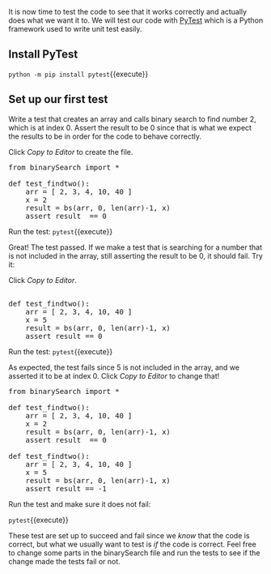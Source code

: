 It is now time to test the code to see that it works correctly and actually does what we want it to.
We will test our code with [PyTest](https://docs.pytest.org/en/6.2.x/) which is a Python framework used to write unit test easily.

## Install PyTest
`python -m pip install pytest`{{execute}}

## Set up our first test
Write a test that creates an array and calls binary search to find number 2, 
which is at index 0. Assert the result to be 0 since that is what we expect the results to be in order for the code to behave correctly.  

Click *Copy to Editor* to create the file.
<pre class="file" data-filename="search/test_bs.py" data-target="replace">
from binarySearch import *

def test_findtwo():
    arr = [ 2, 3, 4, 10, 40 ]
    x = 2
    result = bs(arr, 0, len(arr)-1, x)
    assert result  == 0
</pre>

Run the test:
`pytest`{{execute}}

Great! The test passed. If we make a test that is searching for a number that is not included in the array, 
still asserting the result to be 0, it should fail. Try it:

Click *Copy to Editor*.

<pre class="file" data-filename="search/test_bs.py" data-target="append">

def test_findtwo():
    arr = [ 2, 3, 4, 10, 40 ]
    x = 5
    result = bs(arr, 0, len(arr)-1, x)
    assert result == 0
</pre>

Run the test:
`pytest`{{execute}}

As expected, the test fails since 5 is not included in the array, and we asserted it to be at index 0. 
Click *Copy to Editor* to change that!

<pre class="file" data-filename="search/test_bs.py" data-target="replace">
from binarySearch import *

def test_findtwo():
    arr = [ 2, 3, 4, 10, 40 ]
    x = 2
    result = bs(arr, 0, len(arr)-1, x)
    assert result  == 0

def test_findtwo():
    arr = [ 2, 3, 4, 10, 40 ]
    x = 5
    result = bs(arr, 0, len(arr)-1, x)
    assert result == -1
</pre>

Run the test and make sure it does not fail:

`pytest`{{execute}}

These test are set up to succeed and fail since we *know* that the code is correct, 
but what we usually want to test is *if* the code is correct. Feel free to change some parts in 
the binarySearch file and run the tests to see if the change made the tests fail or not. 
